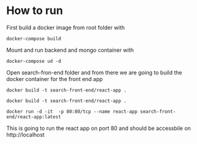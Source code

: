 # How to run


First build a docker image from root folder with 

```
docker-compose build
```

Mount and run backend and mongo container with

```
docker-compose ud -d
```

Open search-fron-end folder and from there we are going to build the docker container for the front end app

```
docker build -t search-front-end/react-app .
```

```
docker build -t search-front-end/react-app .
```

```
docker run -d -it  -p 80:80/tcp --name react-app search-front-end/react-app:latest
```

This is going to run the react app on port 80 and should be accessbile on http://localhost